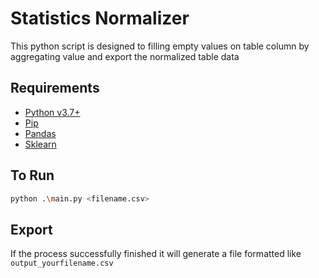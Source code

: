 # Statistics Normalizer

This python script is designed to filling empty values on table column by aggregating value and export the normalized table data

## Requirements

* [Python v3.7+](https://www.python.org/downloads/)
* [Pip](https://pypi.org/)
* [Pandas](https://pandas.pydata.org/)
* [Sklearn](https://scikit-learn.org/stable/)

## To Run

```sh
python .\main.py <filename.csv>
```

## Export
If the process successfully finished it will generate a file formatted like ```output_yourfilename.csv```
